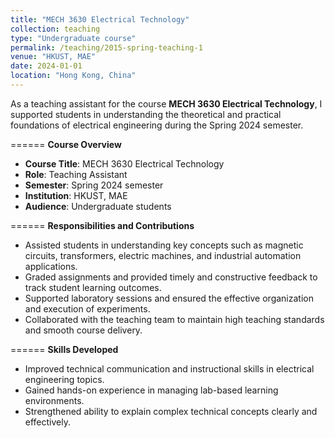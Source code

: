 ```yaml
---
title: "MECH 3630 Electrical Technology"
collection: teaching
type: "Undergraduate course"
permalink: /teaching/2015-spring-teaching-1
venue: "HKUST, MAE"
date: 2024-01-01
location: "Hong Kong, China"
---
```


As a teaching assistant for the course **MECH 3630 Electrical Technology**, I supported students in understanding the theoretical and practical foundations of electrical engineering during the Spring 2024 semester.


======
**Course Overview**

- **Course Title**: MECH 3630 Electrical Technology  
- **Role**: Teaching Assistant  
- **Semester**: Spring 2024 semester  
- **Institution**: HKUST, MAE  
- **Audience**: Undergraduate students  


======
**Responsibilities and Contributions**

- Assisted students in understanding key concepts such as magnetic circuits, transformers, electric machines, and industrial automation applications.
- Graded assignments and provided timely and constructive feedback to track student learning outcomes.
- Supported laboratory sessions and ensured the effective organization and execution of experiments.
- Collaborated with the teaching team to maintain high teaching standards and smooth course delivery.


======
**Skills Developed**

- Improved technical communication and instructional skills in electrical engineering topics.
- Gained hands-on experience in managing lab-based learning environments.
- Strengthened ability to explain complex technical concepts clearly and effectively.